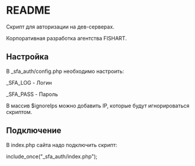 # README #

Скрипт для авторизации на дев-серверах.

Корпоративная разработка агентства FISHART.

## Настройка ##

В _sfa_auth/config.php необходимо настроить: 

_SFA_LOG - Логин

_SFA_PASS - Пароль

В массив $ignoreIps можно добавить IP, которые будут игнорироваться скриптом.

## Подключение ##

В index.php сайта надо подключить скрипт: 

include_once("_sfa_auth/index.php");